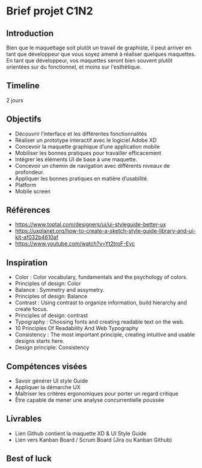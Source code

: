# Brief projet C1N2

## Introduction
Bien que le maquettage soit plutôt un travail de graphiste, il peut arriver en tant que développeur que vous soyez amené à réaliser quelques maquettes. En tant que développeur, vos maquettes seront bien souvent plutôt orientées sur du fonctionnel, et moins sur l'esthétique.

## Timeline
2 jours

## Objectifs
* Découvrir l’interface et les différentes fonctionnalités
* Réaliser un prototype interactif avec le logiciel Adobe XD
* Concevoir la maquette graphique d’une application mobile
* Mobiliser les bonnes pratiques pour travailler efficacement
* Intégrer les éléments UI de base à une maquette.
* Concevoir un chemin de navigation avec différents niveaux de profondeur.
* Appliquer les bonnes pratiques en matière d’usabilité.
* Platform
* Mobile screen

## Références
* https://www.toptal.com/designers/ui/ui-styleguide-better-ux
* https://uxplanet.org/how-to-create-a-sketch-style-guide-library-and-ui-kit-af032b4610af
* https://www.youtube.com/watch?v=Yt2troF-Eyc 

## Inspiration
* Color : Color vocabulary, fundamentals and the psychology of colors.
* Principles of design: Color
* Balance : Symmetry and assymetry.
* Principles of design: Balance
* Contrast : Using contrast to organize information, build hierarchy and create focus.
* Principles of design: contrast
* Typography : Choosing fonts and creating readable text on the web.
* 10 Principles Of Readability And Web Typography
* Consistency : The most important principle, creating intuitive and usable designs starts here.
* Design principle: Consistency

## Compétences visées
* Savoir générer UI style Guide
* Appliquer la démarche UX
* Maîtriser les critères ergonomiques pour porter un regard critique
* Être capable de mener une analyse concurrentielle poussée

## Livrables
* Lien Github contient la maquette XD & UI Style Guide
* Lien vers Kanban Board / Scrum Board (Jira ou Kanban Github)



## Best of luck ##
